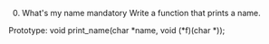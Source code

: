 0. What's my name
mandatory
Write a function that prints a name.

Prototype: void print_name(char *name, void (*f)(char *));
